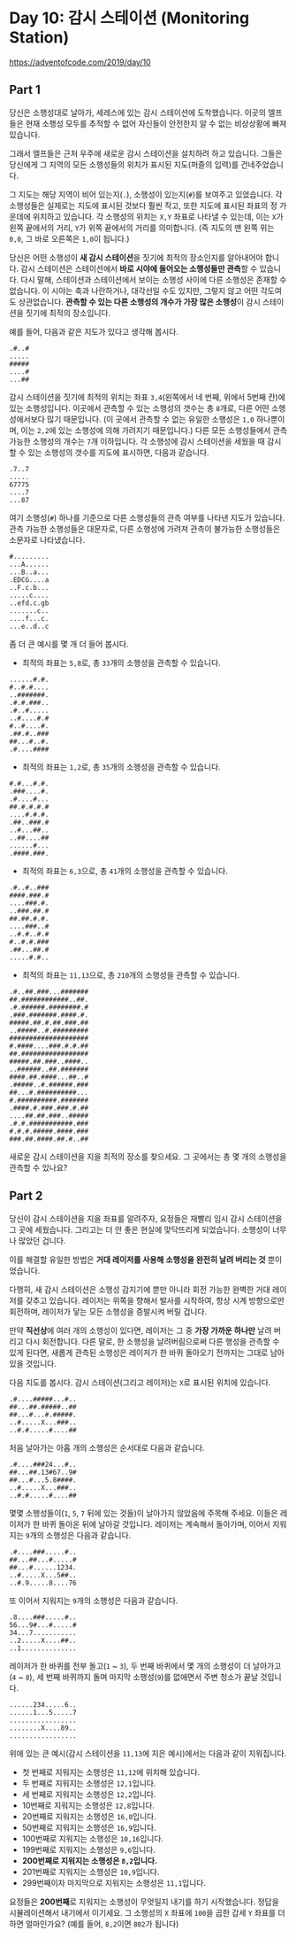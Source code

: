 # Day 10: 감시 스테이션 (Monitoring Station)
<https://adventofcode.com/2019/day/10>

## Part 1
당신은 소행성대로 날아가, 세레스에 있는 감시 스테이션에 도착했습니다. 이곳의 엘프들은 현재 소행성 모두를 추적할 수 없어 자신들이 안전한지 알 수 없는 비상상황에 빠져있습니다.

그래서 엘프들은 근처 우주에 새로운 감시 스테이션을 설치하려 하고 있습니다. 그들은 당신에게 그 지역의 모든 소행성들의 위치가 표시된 지도(퍼즐의 입력)를 건네주었습니다.

그 지도는 해당 지역이 비어 있는지(`.`), 소행성이 있는지(`#`)를 보여주고 있었습니다. 각 소행성들은 실제로는 지도에 표시된 것보다 훨씬 작고, 또한 지도에 표시된 좌표의 정 가운데에 위치하고 있습니다. 각 소행성의 위치는 `X,Y` 좌표로 나타낼 수 있는데, 이는 `X`가 왼쪽 끝에서의 거리, `Y`가 위쪽 끝에서의 거리를 의미합니다. (즉 지도의 맨 왼쪽 위는 `0,0`, 그 바로 오른쪽은 `1,0`이 됩니다.)

당신은 어떤 소행성이 **새 감시 스테이션**을 짓기에 최적의 장소인지를 알아내어야 합니다. 감시 스테이션은 스테이션에서 **바로 시야에 들어오는 소행성들만 관측**할 수 있습니다. 다시 말해, 스테이션과 스테이션에서 보이는 소행성 사이에 다른 소행성은 존재할 수 없습니다. 이 시야는 축과 나란하거나, 대각선일 수도 있지만, 그렇지 않고 어떤 각도여도 상관없습니다. **관측할 수 있는 다른 소행성의 개수가 가장 많은 소행성**이 감시 스테이션을 짓기에 최적의 장소입니다.

예를 들어, 다음과 같은 지도가 있다고 생각해 봅시다.

``` text
.#..#
.....
#####
....#
...##
```

감시 스테이션을 짓기에 최적의 위치는 좌표 `3,4`(왼쪽에서 네 번째, 위에서 5번째 칸)에 있는 소행성입니다. 이곳에서 관측할 수 있는 소행성의 갯수는 총 `8`개로, 다른 어떤 소행성에서보다 많기 때문입니다. (이 곳에서 관측할 수 없는 유일한 소행성은 `1,0` 하나뿐이며, 이는 `2,2`에 있는 소행성에 의해 가려지기 때문입니다.) 다른 모든 소행성들에서 관측 가능한 소행성의 개수는 `7`개 이하입니다. 각 소행성에 감시 스테이션을 세웠을 때 감시할 수 있는 소행성의 갯수를 지도에 표시하면, 다음과 같습니다.

``` text
.7..7
.....
67775
....7
...87
```

여기 소행성(`#`) 하나를 기준으로 다른 소행성들의 관측 여부를 나타낸 지도가 있습니다. 관측 가능한 소행성들은 대문자로, 다른 소행성에 가려져 관측이 불가능한 소행성들은 소문자로 나타냈습니다.

``` text
#.........
...A......
...B..a...
.EDCG....a
..F.c.b...
.....c....
..efd.c.gb
.......c..
....f...c.
...e..d..c
```

좀 더 큰 예시를 몇 개 더 들어 봅시다.

- 최적의 좌표는 `5,8`로, 총 `33`개의 소행성을 관측할 수 있습니다.

``` text
......#.#.
#..#.#....
..#######.
.#.#.###..
.#..#.....
..#....#.#
#..#....#.
.##.#..###
##...#..#.
.#....####
```

- 최적의 좌표는 `1,2`로, 총 `35`개의 소행성을 관측할 수 있습니다.

``` text
#.#...#.#.
.###....#.
.#....#...
##.#.#.#.#
....#.#.#.
.##..###.#
..#...##..
..##....##
......#...
.####.###.
```

- 최적의 좌표는 `6,3`으로, 총 `41`개의 소행성을 관측할 수 있습니다.

``` text
.#..#..###
####.###.#
....###.#.
..###.##.#
##.##.#.#.
....###..#
..#.#..#.#
#..#.#.###
.##...##.#
.....#.#..
```

- 최적의 좌표는 `11,13`으로, 총 `210`개의 소행성을 관측할 수 있습니다.

``` text
.#..##.###...#######
##.############..##.
.#.######.########.#
.###.#######.####.#.
#####.##.#.##.###.##
..#####..#.#########
####################
#.####....###.#.#.##
##.#################
#####.##.###..####..
..######..##.#######
####.##.####...##..#
.#####..#.######.###
##...#.##########...
#.##########.#######
.####.#.###.###.#.##
....##.##.###..#####
.#.#.###########.###
#.#.#.#####.####.###
###.##.####.##.#..##
```

새로운 감시 스테이션을 지을 최적의 장소를 찾으세요. 그 곳에서는 총 몇 개의 소행성을 관측할 수 있나요?

## Part 2
당신이 감시 스테이션을 지을 좌표를 알려주자, 요정들은 재빨리 임시 감시 스테이션을 그 곳에 세웠습니다. 그리고는 더 안 좋은 현실에 맞닥뜨리게 되었습니다. 소행성이 너무나 많았던 겁니다.

이를 해결할 유일한 방법은 **거대 레이저를 사용해 소행성을 완전히 날려 버리는 것** 뿐이었습니다.

다행히, 새 감시 스테이션은 소행성 감지기에 뿐만 아니라 회전 가능한 완벽한 거대 레이저를 갖추고 있습니다. 레이저는 위쪽을 향해서 발사를 시작하여, 항상 시계 방향으로만 회전하며, 레이저가 닿는 모든 소행성을 증발시켜 버릴 겁니다.

만약 **직선상**에 여러 개의 소행성이 있다면, 레이저는 그 중 **가장 가까운 하나만** 날려 버리고 다시 회전합니다. 다른 말로, 한 소행성을 날려버림으로써 다른 행성을 관측할 수 있게 된다면, 새롭게 관측된 소행성은 레이저가 한 바퀴 돌아오기 전까지는 그대로 남아있을 것입니다.

다음 지도를 봅시다. 감시 스테이션(그리고 레이저)는 `X`로 표시된 위치에 있습니다.

``` text
.#....#####...#..
##...##.#####..##
##...#...#.#####.
..#.....X...###..
..#.#.....#....##
```

처음 날아가는 아홉 개의 소행성은 순서대로 다음과 같습니다.

``` text
.#....###24...#..
##...##.13#67..9#
##...#...5.8####.
..#.....X...###..
..#.#.....#....##
```

몇몇 소행성들이(`1`, `5`, `7` 뒤에 있는 것들)이 날아가지 않았음에 주목해 주세요. 이들은 레이저가 한 바퀴 돌아온 뒤에 날아갈 것입니다. 레이저는 계속해서 돌아가며, 이어서 지워지는 `9`개의 소행성은 다음과 같습니다.

``` text
.#....###.....#..
##...##...#.....#
##...#......1234.
..#.....X...5##..
..#.9.....8....76
```

또 이어서 지워지는 `9`개의 소행성은 다음과 같습니다.

``` text
.8....###.....#..
56...9#...#.....#
34...7...........
..2.....X....##..
..1..............
```

레이저가 한 바퀴를 전부 돌고(`1` ~ `3`), 두 번째 바퀴에서 몇 개의 소행성이 더 날아가고(`4` ~ `8`), 세 번째 바퀴까지 돌며 마지막 소행성(`9`)를 없애면서 주변 청소가 끝날 것입니다.

``` text
......234.....6..
......1...5.....7
.................
........X....89..
.................
```

위에 있는 큰 예시(감시 스테이션을 `11,13`에 지은 예시)에서는 다음과 같이 지워집니다.

- 첫 번째로 지워지는  소행성은 `11,12`에 위치해 있습니다.
- 두 번째로 지워지는  소행성은 `12,1`입니다.
- 세 번째로 지워지는  소행성은 `12,2`입니다.
- 10번째로 지워지는 소행성은 `12,8`입니다.
- 20번째로 지워지는 소행성은 `16,0`입니다.
- 50번째로 지워지는 소행성은 `16,9`입니다.
- 100번째로 지워지는  소행성은 `10,16`입니다.
- 199번째로 지워지는  소행성은 `9,6`입니다.
- **200번째로 지워지는 소행성은 `8,2`입니다.**
- 201번째로 지워지는 소행성은 `10,9`입니다.
- 299번째이자 마지막으로 지워지는 소행성은 `11,1`입니다.

요정들은 **200번째**로 지워지는 소행성이 무엇일지 내기를 하기 시작했습니다. 정답을 시뮬레이션해서 내기에서 이기세요. 그 소행성의 `X` 좌표에 `100`을 곱한 갑세 `Y` 좌표를 더하면 얼마인가요? (예를 들어, `8,2`이면 `802`가 됩니다)